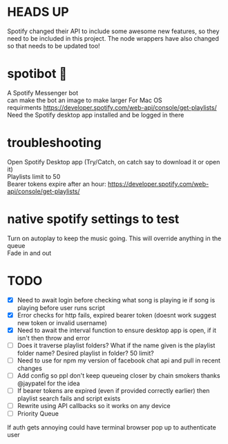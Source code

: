 # HEADS UP
Spotify changed their API to include some awesome new features, so they need to be included in this project. The node wrappers have also changed so that needs to be updated too!
# spotibot 🤖
A Spotify Messenger bot <br> can make the bot an image to make larger
For Mac OS <br> requirments
https://developer.spotify.com/web-api/console/get-playlists/
Need the Spotify desktop app installed and be logged in there
# troubleshooting
Open Spotify Desktop app (Try/Catch, on catch say to download it or open it)<br>
Playlists limit to 50 <br>
Bearer tokens expire after an hour: https://developer.spotify.com/web-api/console/get-playlists/
# native spotify settings to test
Turn on autoplay to keep the music going. This will override anything in the queue <br>
Fade in and out
# TODO
- [x] Need to await login before checking what song is playing ie if song is playing before user runs script
- [x] Error checks for http fails, expired bearer token (doesnt work suggest new token or invalid username)
- [x] Need to await the interval function to ensure desktop app is open, if it isn't then throw and error
- [ ] Does it traverse playlist folders? What if the name given is the playlist folder name? Desired playlist in folder? 50 limit?
- [ ] Need to use for npm my version of facebook chat api and pull in recent changes
- [ ] Add config so ppl don't keep queueing closer by chain smokers thanks @jaypatel for the idea
- [ ] If bearer tokens are expired (even if provided correctly earlier) then playlist search fails and script exists
- [ ] Rewrite using API callbacks so it works on any device
- [ ] Priority Queue

If auth gets annoying could have terminal browser pop up to authenticate user

